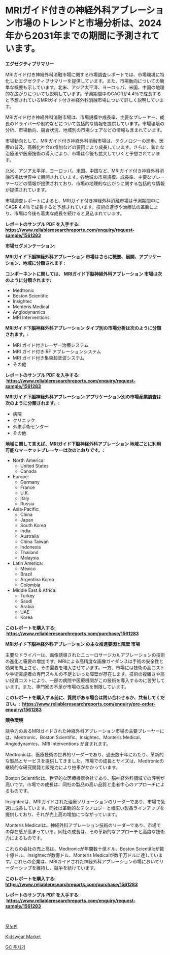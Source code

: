 <p><h1>MRIガイド付きの神経外科アブレーション市場のトレンドと市場分析は、2024年から2031年までの期間に予測されています。</h1></p><p><strong>エグゼクティブサマリー</strong></p>
<p><p>MRIガイド付き神経外科消融市場に関する市場調査レポートでは、市場環境に特化したエグゼクティブサマリーを提供しています。また、市場動向についての簡単な概要も示しています。北米、アジア太平洋、ヨーロッパ、米国、中国の地理的な広がりについても説明しています。予測期間中のCAGRが4.4％で成長すると予想されているMRIガイド付き神経外科消融市場について詳しく説明しています。</p><p>MRIガイド付き神経外科消融市場は、市場規模や成長率、主要なプレーヤー、成長のドライバーや制約などについて包括的な情報を提供しています。市場環境の分析、市場動向、競合状況、地域別の市場シェアなどの情報も含まれています。</p><p>市場動向として、MRIガイド付き神経外科消融市場は、テクノロジーの進歩、医療の普及、高齢化社会の増加などの要因により成長しています。さらに、新たな治療法や医療技術の導入により、市場は今後も拡大していくと予想されています。</p><p>北米、アジア太平洋、ヨーロッパ、米国、中国など、MRIガイド付き神経外科消融市場は世界中で展開されています。各地域の市場規模、成長率、主要なプレーヤーなどの情報が提供されており、市場の地理的な広がりに関する包括的な情報が提供されています。</p><p>市場調査レポートによると、MRIガイド付き神経外科消融市場は予測期間中にCAGR 4.4％で成長すると予想されています。技術の進歩や治療法の革新により、市場は今後も着実な成長を続けると見込まれています。</p></p>
<p><strong>レポートのサンプル PDF を入手する: <a href="https://www.reliableresearchreports.com/enquiry/request-sample/1561283">https://www.reliableresearchreports.com/enquiry/request-sample/1561283</a></strong></p>
<p><strong>市場セグメンテーション:</strong></p>
<p><strong> MRIガイド下脳神経外科アブレーション 市場はさらに概要、展開、アプリケーション、地域に分類されます :</strong></p>
<p><strong>コンポーネントに関しては、 MRIガイド下脳神経外科アブレーション 市場は次のように分類されます: &nbsp;</strong></p>
<p><ul><li>Medtronic</li><li>Boston Scientific</li><li>Insightec</li><li>Monteris Medical</li><li>Angiodynamics</li><li>MRI Interventions</li></ul></p>
<p><strong> MRIガイド下脳神経外科アブレーション タイプ別の市場分析は次のように分類されます。:</strong></p>
<p><ul><li>MRI ガイド付きレーザー治療システム</li><li>MRI ガイド付き RF アブレーションシステム</li><li>MRI ガイド付き集束超音波システム</li><li>その他</li></ul></p>
<p><strong>レポートのサンプル PDF を入手する: &nbsp;<a href="https://www.reliableresearchreports.com/enquiry/request-sample/1561283">https://www.reliableresearchreports.com/enquiry/request-sample/1561283</a></strong></p>
<p><strong> MRIガイド下脳神経外科アブレーション アプリケーション別の市場産業調査は次のように分類されます。:</strong></p>
<p><ul><li>病院</li><li>クリニック</li><li>外来手術センター</li><li>その他</li></ul></p>
<p><strong>地域に関して言えば、MRIガイド下脳神経外科アブレーション 地域ごとに利用可能なマーケットプレーヤーは次のとおりです。:</strong></p>
<p><ul>
    <li>
        North America:
        <ul>
            <li>United States</li>
            <li>Canada</li>
        </ul>
    </li>
    <li>
        Europe:
        <ul>
            <li>Germany</li>
            <li>France</li>
            <li>U.K.</li>
            <li>Italy</li>
            <li>Russia</li>
        </ul>
    </li>
    <li>
        Asia-Pacific:
        <ul>
            <li>China</li>
            <li>Japan</li>
            <li>South Korea</li>
            <li>India</li>
            <li>Australia</li>
            <li>China Taiwan</li>
            <li>Indonesia</li>
            <li>Thailand</li>
            <li>Malaysia</li>
        </ul>
    </li>
    <li>
        Latin America:
        <ul>
            <li>Mexico</li>
            <li>Brazil</li>
            <li>Argentina Korea</li>
            <li>Colombia</li>
        </ul>
    </li>
    <li>
        Middle East & Africa:
        <ul>
            <li>Turkey</li>
            <li>Saudi</li>
            <li>Arabia</li>
            <li>UAE</li>
            <li>Korea</li>
        </ul>
    </li>
    </ul></p>
<p><strong>このレポートを購入する: &nbsp;<a href="https://www.reliableresearchreports.com/purchase/1561283">https://www.reliableresearchreports.com/purchase/1561283</a></strong></p>
<p><strong>MRIガイド下脳神経外科アブレーション の主な推進要因と障壁 市場</strong></p>
<p><p>主要なドライバーは、画像誘導されたニューロサージカルアブレーションの技術の進化と需要の増加です。MRIによる高精度な画像ガイダンスは手術の安全性と効果を向上させ、その需要を増大させています。一方、市場には技術の高コストや手術実施者の専門スキルの不足といった障壁が存在します。技術の複雑さや高い投資コストにより、一部の病院や医療機関がこの技術を導入するのに苦労しています。また、専門家の不足が市場の成長を制限しています。</p></p>
<p><strong>このレポートを購入する前に、質問がある場合は問い合わせるか、共有してください。:&nbsp; <a href="https://www.reliableresearchreports.com/enquiry/pre-order-enquiry/1561283">https://www.reliableresearchreports.com/enquiry/pre-order-enquiry/1561283</a></strong></p>
<p><strong>競争環境</strong></p>
<p><p>競争力のあるMRIガイドされた神経外科アブレーション市場の主要プレーヤーには、Medtronic、Boston Scientific、Insightec、Monteris Medical、Angiodynamics、MRI Interventions が含まれます。</p><p>Medtronicは、医療技術の世界的リーダーであり、過去数十年にわたり、革新的な製品とサービスを提供してきました。市場での成長とサイズは、Medtronicの継続的な研究開発と販売力により拍車がかかっています。</p><p>Boston Scientificは、世界的な医療機器会社であり、脳神経外科領域での評判が高いです。市場での成長は、同社の製品の高い品質と患者中心のアプローチによるものです。</p><p>Insightecは、MRIガイドされた治療ソリューションのリーダーであり、市場で急速に成長しています。同社は革新的なテクノロジーと幅広い製品ラインアップを提供しており、それが売上高の増加につながっています。</p><p>Monteris Medicalは、神経外科アブレーション技術のリーダーであり、市場での存在感が高まっている。同社の成長は、その革新的なアプローチと高度な技術力によるものです。</p><p>これらの会社の売上高は、Medtronicが年間数十億ドル、Boston Scientificが数十億ドル、Insightecが数億ドル、Monteris Medicalが数千万ドルに達しています。これらの企業は、MRIガイドされた神経外科アブレーション市場においてリーダーシップを維持し、競争を続けています。</p></p>
<p><strong>このレポートを購入する: &nbsp; <a href="https://www.reliableresearchreports.com/purchase/1561283">https://www.reliableresearchreports.com/purchase/1561283</a></strong></p>
<p><strong>レポートのサンプル PDF を入手する: &nbsp;<a href="https://www.reliableresearchreports.com/enquiry/request-sample/1561283">https://www.reliableresearchreports.com/enquiry/request-sample/1561283</a></strong><strong></strong></p>
<p>&nbsp;</p>
<p><p><a href="https://medium.com/@travisohan56562023/2024%EB%85%84%EB%B6%80%ED%84%B0-2031%EB%85%84%EA%B9%8C%EC%A7%80%EC%9D%98-%EA%B8%B0%EA%B0%84%EC%9D%84-%EB%8C%80%EC%83%81%EC%9C%BC%EB%A1%9C-%ED%95%9C-%EB%AA%A8%EB%85%B8%ED%95%80-%EC%8B%9C%EC%9E%A5-%EB%B6%84%EC%84%9D-%EB%B0%8F-%EA%B7%9C%EB%AA%A8-%EC%98%88%EC%B8%A1-db41b2b1a701">모노핀</a></p><p><a href="https://github.com/AKSHATREPORTPRIME/Market-Research-Report-List-3/blob/main/kidswear-market.md">Kidswear Market</a></p><p><a href="https://medium.com/@pyscho67867/gc-%EC%A3%BC%EC%82%AC%EA%B8%B0-%EC%8B%9C%EC%9E%A5-%EB%B3%B4%EA%B3%A0%EC%84%9C%EB%8A%94-%EC%9D%B4-%EC%8B%9C%EC%9E%A5%EC%9D%98-%EC%B5%9C%EC%8B%A0-%ED%8A%B8%EB%A0%8C%EB%93%9C%EC%99%80-%EC%84%B1%EC%9E%A5-%EA%B8%B0%ED%9A%8C%EB%A5%BC-%EB%B3%B4%EC%97%AC%EC%A4%8D%EB%8B%88%EB%8B%A4-ecfdfc100b73">GC 주사기</a></p></p>